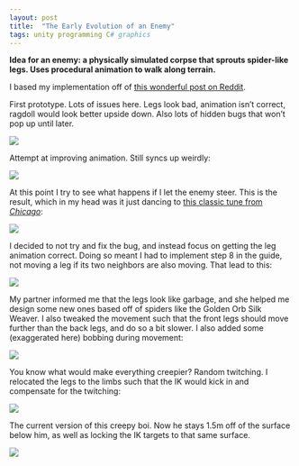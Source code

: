 ```yaml
---
layout: post
title:  "The Early Evolution of an Enemy"
tags: unity programming C# graphics
---
```

**Idea for an enemy: a physically simulated corpse that sprouts spider-like legs. Uses procedural animation to walk along terrain.**

I based my implementation off of [this wonderful post on Reddit](https://www.reddit.com/r/Unity3D/comments/fqabkx/i_tried_to_explain_procedural_animation_in_10/).

First prototype. Lots of issues here. Legs look bad, animation isn’t correct, ragdoll would look better upside down. Also lots of hidden bugs that won’t pop up until later.

![](https://64.media.tumblr.com/3e48e0dca90ac463fb23d311cf917763/67c4568d4ecdcf03-7b/s540x810/1420b096d85eddf831202517e0007d1e2a9715b4.gif)

Attempt at improving animation. Still syncs up weirdly:

![](https://64.media.tumblr.com/48ccad1a3b60528ad2667accdf2c4423/67c4568d4ecdcf03-f9/s540x810/faf951e674bceff496893acc9ad1920e85c6f2db.gif)

At this point I try to see what happens if I let the enemy steer. This is the result, which in my head was it just dancing to [this classic tune from _Chicago_](https://youtu.be/C9dFKRZ8EbU?t=82):

![](https://64.media.tumblr.com/cee6a2bc9fd96011b9a32a735069c926/67c4568d4ecdcf03-26/s540x810/b00b836dce2a9a46356cf217193bb94fd352a987.gif)

I decided to not try and fix the bug, and instead focus on getting the leg animation correct. Doing so meant I had to implement step 8 in the guide, not moving a leg if its two neighbors are also moving. That lead to this:

![](https://64.media.tumblr.com/dae3b85bbaa4302f40e818aa59bde481/67c4568d4ecdcf03-03/s540x810/6d578edc06dd2c93fa1aa6f1b19bd55b08362441.gif)

My partner informed me that the legs look like garbage, and she helped me design some new ones based off of spiders like the Golden Orb Silk Weaver. I also tweaked the movement such that the front legs should move further than the back legs, and do so a bit slower. I also added some (exaggerated here) bobbing during movement:

![](https://64.media.tumblr.com/e8e1bc812df7c79c339919f40a7793e7/67c4568d4ecdcf03-de/s540x810/7f57b6679e4060d367aea6cc6d17c0f57b149454.gif)

You know what would make everything creepier? Random twitching. I relocated the legs to the limbs such that the IK would kick in and compensate for the twitching:

![](https://64.media.tumblr.com/acb8b496bd1238bdcb5f7e7245a53c36/67c4568d4ecdcf03-a8/s540x810/68ab62bc6888fb6142917c3835ab797ea99da869.gif)

The current version of this creepy boi. Now he stays 1.5m off of the surface below him, as well as locking the IK targets to that same surface.

![](https://64.media.tumblr.com/ddd1033fab01635096104cc2c98967ae/67c4568d4ecdcf03-f8/s540x810/40eb8e6d078b5af88e3c88e975e98e18b251371f.gif)